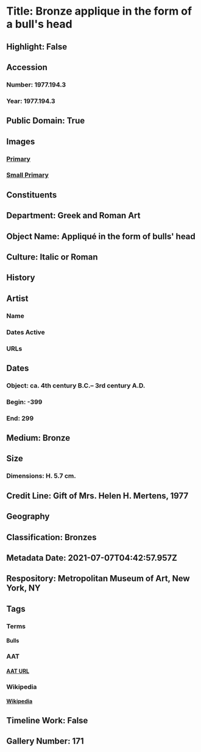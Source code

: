 # Title: Bronze applique in the form of a bull's head
## Highlight: False
## Accession
### Number: 1977.194.3
### Year: 1977.194.3
## Public Domain: True
## Images
### [Primary](https://images.metmuseum.org/CRDImages/gr/original/DP20829.jpg)
### [Small Primary](https://images.metmuseum.org/CRDImages/gr/web-large/DP20829.jpg)
## Constituents
## Department: Greek and Roman Art
## Object Name: Appliqué in the form of bulls' head
## Culture: Italic or Roman
## History
## Artist
### Name
### Dates Active
### URLs
## Dates
### Object: ca. 4th century B.C.– 3rd century A.D.
### Begin: -399
### End: 299
## Medium: Bronze
## Size
### Dimensions: H. 5.7 cm.
## Credit Line: Gift of Mrs. Helen H. Mertens, 1977
## Geography
## Classification: Bronzes
## Metadata Date: 2021-07-07T04:42:57.957Z
## Respository: Metropolitan Museum of Art, New York, NY
## Tags
### Terms
#### Bulls
### AAT
#### [AAT URL](http://vocab.getty.edu/page/aat/300250117)
### Wikipedia
#### [Wikipedia]()
## Timeline Work: False
## Gallery Number: 171